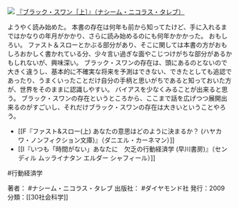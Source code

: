[![](https://gyazo.com/bfd0114e93f3408cc96064f81d20b076.jpg)](https://amzn.to/3BmTz1o)
[『ブラック・スワン［上］』（ナシーム・ニコラス・タレブ）](https://amzn.to/3BmTz1o)

ようやく読み始めた。
本書の存在は何年も前から知ってたけど、手に入れるまではかなりの年月がかかり、さらに読み始めるのにも何年かかかった。
おもしろい。
ファスト＆スローとかぶる部分があり、そこに関しては本書の方がおもしろおかしく書かれている分、少々言い過ぎな面やこじつけがちな部分があるかもしれないが、興味深い。
ブラック・スワンの存在は、頭にあるのとないので大きく違うし、基本的に不確実な将来を予測はできない、できたとしても追認であったり、うまくいったことだけ自分の手柄と思いがちであると知っておいた方が、世界をそのままに認識しやすい。
バイアスを少なくみることが出来ると思う。
ブラック・スワンの存在というところから、ここまで話を広げつつ展開出来るのがすごいし、それだけブラック・スワンの存在は大きいということやろう。

- [[F『ファスト&スロー(上) あなたの意思はどのように決まるか？ (ハヤカワ・ノンフィクション文庫)』（ダニエル・カーネマン）]]
- [[I『いつも「時間がない」あなたに　欠乏の行動経済学 (早川書房)』（センディル ムッライナタン エルダー シャフィール）]]

#行動経済学 

著者： #ナシーム・ニコラス・タレブ
出版社： #ダイヤモンド社
発行：2009
分類：[[30社会科学]]